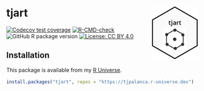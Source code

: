 
<!-- README.md is generated from README.Rmd. Please edit that file -->

# tjart <img src='man/figures/logo.png' align="right" height="139" />

<!-- badges: start -->

[![Codecov test
coverage](https://codecov.io/gh/tjpalanca/tjart/branch/master/graph/badge.svg)](https://codecov.io/gh/tjpalanca/tjart?branch=master)
[![R-CMD-check](https://github.com/tjpalanca/tjart/workflows/R-CMD-check/badge.svg)](https://github.com/tjpalanca/tjart/actions)
![GitHub R package
version](https://img.shields.io/github/r-package/v/tjpalanca/tjart)
[![License: CC BY
4.0](https://licensebuttons.net/l/by/4.0/80x15.png)](https://creativecommons.org/licenses/by/4.0/)
<!-- badges: end -->

## Installation

This package is available from my [R
Universe](https://tjpalanca.r-universe.dev).

``` r
install.packages("tjart", repos = "https://tjpalanca.r-universe.dev")
```

